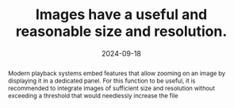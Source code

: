 ---
title: Images have a useful and reasonable size and resolution.
abstract: Modern playback systems embed features that allow zooming on an image by displaying it in a dedicated panel. For this function to be useful, it is recommended to integrate images of sufficient size and resolution without exceeding a threshold that would needlessly increase the file
categories:
  - Images and media
agrege: O4114-E025
opquast: 4 114
indiceebook: "25"
description: "Rule 025"
before: "024"
weight: "025"
after: "026"
actif: "0"
layout: rules
date: 2024-09-18
tags:
  - Accessibility
  - Readability
  - Ecodesign
objectif:
  - Decrease the amount of data to be uploaded.
  - Improve page display speed.
  - Decreasing the energy impact linked to numerical reading.
  - Offer flexibility for viewing images
Meo:
  - If there is no reason to keep an image larger than its output, provide, of the specific versions of these and not the original images resized via their HTML attributes or CSS properties.
Controle:
  - ""
epubcheck: false
ace: false
humancheck: true
ReadiumGoToolkit: null
Source:
  - Opquast
Referentiel:
  - ""
steps:
  - Editorial
  - Crafting
comment: can we agree on an onboard image size so we can zoom in&nbsp;?
---